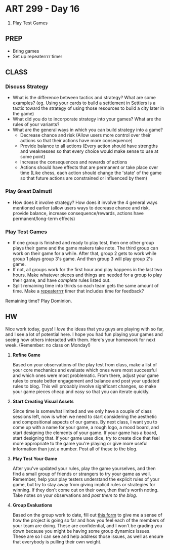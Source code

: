 ART 299 - Day 16
=======================================

1. Play Test Games




PREP
---------------------------------------
- Bring games
- Set up repeaterrrr timer



CLASS
---------------------------------------


### Discuss Strategy
- What is the difference between tactics and strategy? What are some examples? (eg. Using your cards to build a settlement in Settlers is a tactic toward the strategy of using those resources to build a city later in the game)
- What did you do to incorporate strategy into your games? What are the rules of your variants?
- What are the general ways in which you can build strategy into a game?
	- Decrease chance and risk (Allow users more control over their actions so that their actions have more consequence)
	- Provide balance to all actions (Every action should have strengths and weaknesses so that every choice would make sense to use at some point)
	- Increase the consequences and rewards of actions
	- Actions should have effects that are permanent or take place over time (Like chess, each action should change the 'state' of the game so that future actions are constrained or influenced by them)



### Play Great Dalmuti

- How does it involve strategy? How does it involve the 4 general ways mentioned earlier (allow users ways to decrease chance and risk, provide balance, increase consequence/rewards, actions have permanent/long-term effects)





### Play Test Games

- If one group is finished and ready to play test, then one other group plays their game and the game makers take note. The third group can work on their game for a while. After that, group 2 gets to work while group 1 plays group 3's game. And then group 3 will play group 2's game.
- If not, all groups work for the first hour and play happens in the last two hours. Make whatever pieces and things are needed for a group to play their game, and have *complete* rules listed out.
- Split remaining time into thirds so each team gets the same amount of time.
Make a [repeaterrrr](repeaterrrr.com) timer that includes time for feedback?



Remaining time? Play Dominion.




HW
---------------------------------------
Nice work today, guys! I *love* the ideas that you guys are playing with so far, and I see a lot of potential here. I hope you had fun playing your games and seeing how others interacted with them. Here's your homework for next week. (Remember: no class on Monday!)


1. **Refine Game**

	Based on your observations of the play test from class, make a list of your core mechanics and evaluate which ones were most successful and which ones were most problematic. From there, adjust your game rules to create better engagement and balance and post your updated rules to blog. This will probably involve significant changes, so make your game pieces cheap and easy so that you can iterate quickly.


2. **Start Creating Visual Assets**

	Since time is somewhat limited and we only have a couple of class sessions left, now is when we need to start considering the aesthetic and compositional aspects of our games. By next class, I want you to come up with a name for your game, a rough logo, a mood board, and start designing the elements of your game. If your game has a board, start designing that. If your game uses dice, try to create dice that feel more appropriate to the game you're playing or give more useful information than just a number. Post all of these to the blog.


3. **Play Test Your Game**

	After you've updated your rules, play the game yourselves, and then find a small group of friends or strangers to try your game as well. Remember, help your play testers understand the explicit rules of your game, but try to stay away from giving implicit rules or strategies for winning. If they don't come out on their own, then that's worth noting. Take notes on your observations and *post them to the blog*.


4. **Group Evaluations**

	Based on the group work to date, fill out [this form](https://docs.google.com/forms/d/1kqTzlRm8ebRxVfSBXW7sq0odR3taF5J2KXB83iKiaRw/viewform?usp=send_form) to give me a sense of how the project is going so far and how you feel each of the members of your team are doing. These are confidential, and I won't be grading you down because you might be having some group dynamics issues. These are so I can see and help address those issues, as well as ensure that everybody is pulling their own weight. 


	

